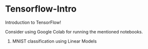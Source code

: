 # Tensorflow-Intro
Introduction to TensorFlow! 

Consider using Google Colab for running the mentioned notebooks.
1. MNIST classification using Linear Models
